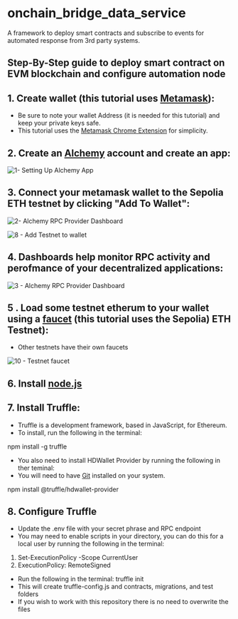# onchain_bridge_data_service

A framework to deploy smart contracts and subscribe to events for automated response from 3rd party systems.

## Step-By-Step guide to deploy smart contract on EVM blockchain and configure automation node

## 1. Create wallet (this tutorial uses [Metamask](https://www.youtube.com/watch?v=Af_lQ1zUnoM&ab_channel=MoneyZG)):

   - Be sure to note your wallet Address (it is needed for this tutorial) and keep your private keys safe.
   - This tutorial uses the [Metamask Chrome Extension](https://metamask.io/download/) for simplicity.


## 2. Create an [Alchemy](https://www.alchemy.com/) account and create an app:



![1- Setting Up Alchemy App](https://github.com/anonUnderground/onchain_bridge_data_service/assets/134157241/cdd0e813-085a-4646-bf10-69c33ef481e9)
 
## 3. Connect your metamask wallet to the Sepolia ETH testnet by clicking "Add To Wallet":



![2- Alchemy RPC Provider Dashboard](https://github.com/anonUnderground/onchain_bridge_data_service/assets/134157241/66499a65-2891-4310-81a7-e374cc76f28e)

![8 - Add Testnet to wallet](https://github.com/anonUnderground/onchain_bridge_data_service/assets/134157241/c2ae97c8-a019-4ba5-a150-87c49ad409f3)


## 4. Dashboards help monitor RPC activity and perofmance of your decentralized applications:



![3 - Alchemy RPC Provider Dashboard](https://github.com/anonUnderground/onchain_bridge_data_service/assets/134157241/eabb7de8-73cf-4f4b-9063-c560e08e2aec)

## 5 . Load some testnet etherum to your wallet using a [faucet]((https://sepoliafaucet.com/)) (this tutorial uses the Sepolia) ETH Testnet):

   - Other testnets have their own faucets


![10 - Testnet faucet](https://github.com/anonUnderground/onchain_bridge_data_service/assets/134157241/629230ed-7eef-4b4e-8282-2e75100bc81a)

## 6. Install [node.js](https://nodejs.org/en/download/)

## 7. Install Truffle: 

   - Truffle is a development framework, based in JavaScript, for Ethereum.
   - To install, run the following in the terminal:

npm install -g truffle

   - You also need to install HDWallet Provider by running the following in ther teminal:
   - You will need to have [Git](https://git-scm.com/downloads) installed on your system.

npm install @truffle/hdwallet-provider

## 8. Configure Truffle

   - Update the .env file with your secret phrase and RPC endpoint
   - You may need to enable scripts in your directory, you can do this for a local user by running the following in the terminal:

   1) Set-ExecutionPolicy -Scope CurrentUser
   2) ExecutionPolicy: RemoteSigned

   - Run the following in the terminal: truffle init
   - This will create truffle-config.js and contracts, migrations, and test folders
   - If you wish to work with this repository there is no need to overwrite the files



